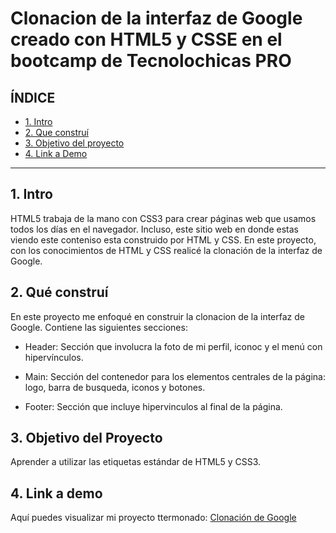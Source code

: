 # Clonacion de la interfaz de Google creado con HTML5 y CSSE en el bootcamp de Tecnolochicas PRO


## **ÍNDICE**

* [1. Intro](https://github.com/Magdalenaac/clonaciongoogle/blob/main/README.md#%C3%ADndice)
* [2. Que construí](https://github.com/Magdalenaac/clonaciongoogle/blob/main/README.md#2-qu%C3%A9-constru%C3%AD)
* [3. Objetivo del proyecto](https://github.com/Magdalenaac/clonaciongoogle/blob/main/README.md#3-objetivo-del-proyecto)
* [4. Link a Demo](https://github.com/Magdalenaac/clonaciongoogle/blob/main/README.md#4-link-a-demo)

****

## 1. Intro
HTML5 trabaja de la mano con CSS3 para crear páginas web que usamos todos los días en el navegador. Incluso, este sitio web en donde estas viendo este conteniso esta construido por HTML y CSS. En este proyecto, con los conocimientos de HTML y CSS realicé la clonación de la interfaz de Google.

## 2. Qué construí 
En este proyecto me enfoqué en construir la clonacion de la interfaz de 
Google. Contiene las siguientes secciones: 

* Header: Sección que involucra la foto de mi perfil, iconoc y el menú con hipervínculos.

* Main: Sección del contenedor para los elementos centrales de la página: logo, barra de busqueda, iconos y botones.

* Footer: Sección que incluye hipervinculos al final de la página.

## 3. Objetivo del Proyecto 
Aprender a utilizar las etiquetas estándar de HTML5 y CSS3.

## 4. Link a demo 
Aquí puedes visualizar mi proyecto ttermonado: [Clonación de Google](#)
